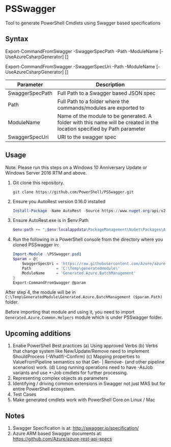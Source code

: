 # PSSwagger

Tool to generate PowerShell Cmdlets using Swagger based specifications

## Syntax

Export-CommandFromSwagger -SwaggerSpecPath <string> -Path <string> -ModuleName <string> [-UseAzureCsharpGenerator] [<CommonParameters>]

Export-CommandFromSwagger -SwaggerSpecUri <uri> -Path <string> -ModuleName <string> [-UseAzureCsharpGenerator] [<CommonParameters>]

| Parameter       | Description                           |
| ----------------| ------------------------------------- |
| SwaggerSpecPath | Full Path to a Swagger based JSON spec|
| Path            | Full Path to a folder where the commands/modules are exported to |
| ModuleName      | Name of the module to be generated. A folder with this name will be created in the location specified by Path parameter |
| SwaggerSpecUri  | URI to the swagger spec |

## Usage

Note: Please run this steps on a Windows 10 Anniversary Update or Windows Server 2016 RTM and above.

1. Git clone this repository.

     ```code
    git clone https://github.com/PowerShell/PSSwagger.git
    ```

2. Ensure you AutoRest version 0.16.0 installed

   ```powershell
   Install-Package -Name AutoRest -Source https://www.nuget.org/api/v2 -RequiredVersion 0.16.0 -Scope CurrentUser
   ```
   
3. Ensure AutoRest.exe is in $env:Path

   ```powershell
   $env:path += ";$env:localappdata\PackageManagement\NuGet\Packages\AutoRest.0.16.0\tools"
   ```

4. Run the following in a PowerShell console from the directory where you cloned PSSwagger in:

   ```powershell
   Import-Module .\PSSwagger.psd1
   $param = @{
       SwaggerSpecUri = 'https://raw.githubusercontent.com/Azure/azure-rest-api-specs/master/arm-batch/2015-12-01/swagger/BatchManagement.json'
       Path           = 'C:\Temp\generatedmodule\'
       ModuleName     = 'Generated.Azure.BatchManagement'
   }
   Export-CommandFromSwagger @param
   ```

After step 4, the module will be in `C:\Temp\GeneratedModule\Generated.Azure.BatchManagement ($param.Path)` folder.

Before importing that module and using it, you need to import `Generated.Azure.Common.Helpers` module which is under PSSwagger folder.

## Upcoming additions

1. Enabe PowerShell Best practices
   (a)	Using approved Verbs
   (b)	Verbs that change system like New/Update/Remove need to implement ShouldProcess (-WhatIf/-Confirm)
   (c)	Mapping properties to ValueFromPipeline semantics so that  Get-<Noun> | Remove-<Noun>  (and other pipeline scenarios) work.
   (d)	Long running operations need to have -AsJob variants and use *-Job cmdlets for further processing.
2. Representing complex objects as parameters
3. Identifying / driving common extensions in Swagger not just MAS but for entire PowerShell ecosystem.
4. Test Cases
5. Make generated cmdlets work with PowerShell Core on Linux / Mac

## Notes

1. Swagger Specification is at: http://swagger.io/specification/
2. Azure ARM based Swagger documents at: https://github.com/Azure/azure-rest-api-specs
